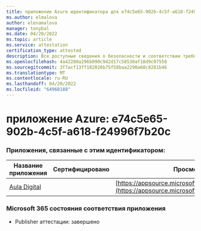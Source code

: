 ```yaml
---
title: приложение Azure идентификатора для e74c5e65-902b-4c5f-a618-f24996f7b20c
ms.author: elmalova
author: elenamalova
manager: tonybal
ms.date: 04/20/2022
ms.topic: article
ms.service: attestation
certification_type: attested
description: Все доступные сведения о безопасности и соответствии требованиям для e74c5e65-902b-4c5f-a618-f24996f7b20c.
ms.openlocfilehash: 4a42280a296b090c942d17c58530af18d9c07558
ms.sourcegitcommit: 3f7acf13ff182026b75f58baa2290a68c8281b46
ms.translationtype: MT
ms.contentlocale: ru-RU
ms.lasthandoff: 04/20/2022
ms.locfileid: "64968188"
---
```

# <a name="azure-app-id-e74c5e65-902b-4c5f-a618-f24996f7b20c"></a>приложение Azure: e74c5e65-902b-4c5f-a618-f24996f7b20c


### <a name="apps-associated-with-this-id"></a>Приложения, связанные с этим идентификатором:
| **Название приложения** | **Сертифицировано** | **Просмотр в AppSource** |
|--------------|---------------|-----------------------|
| [Aula Digital](../forward/WA200003108.md) |  | [https://appsource.microsoft.com/product/office/WA200003108](https://appsource.microsoft.com/product/office/WA200003108) |

### <a name="microsoft-365-app-compliance-status"></a>Microsoft 365 состояния соответствия приложения
- Publisher аттестации: завершено

